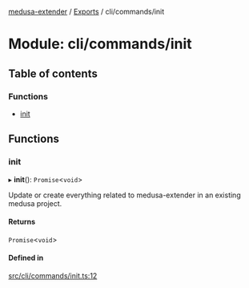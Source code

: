 [medusa-extender](../README.md) / [Exports](../modules.md) / cli/commands/init

# Module: cli/commands/init

## Table of contents

### Functions

- [init](cli_commands_init.md#init)

## Functions

### init

▸ **init**(): `Promise`<`void`\>

Update or create everything related to medusa-extender in an existing medusa project.

#### Returns

`Promise`<`void`\>

#### Defined in

[src/cli/commands/init.ts:12](https://github.com/adrien2p/medusa-extender/blob/d90c32e/src/cli/commands/init.ts#L12)
